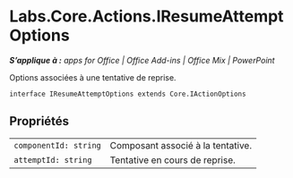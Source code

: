 
# Labs.Core.Actions.IResumeAttemptOptions

 _**S’applique à :** apps for Office | Office Add-ins | Office Mix | PowerPoint_

Options associées à une tentative de reprise.

```
interface IResumeAttemptOptions extends Core.IActionOptions
```


## Propriétés


|||
|:-----|:-----|
| `componentId: string`|Composant associé à la tentative.|
| `attemptId: string`|Tentative en cours de reprise.|
